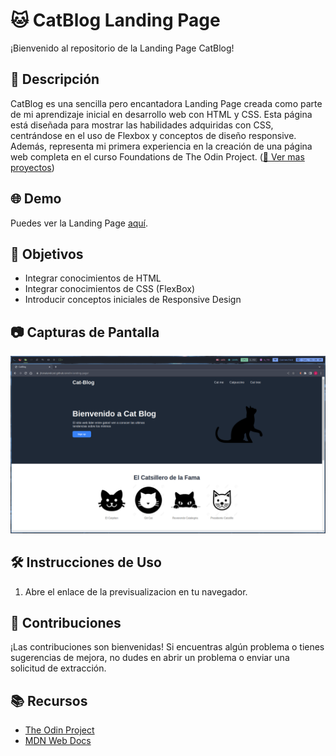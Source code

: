 # 🐱 CatBlog Landing Page

¡Bienvenido al repositorio de la Landing Page CatBlog!

## 🚀 Descripción

CatBlog es una sencilla pero encantadora Landing Page creada como parte de mi aprendizaje inicial en desarrollo web con HTML y CSS. Esta página está diseñada para mostrar las habilidades adquiridas con CSS, centrándose en el uso de Flexbox y conceptos de diseño responsive. Además, representa mi primera experiencia en la creación de una página web completa en el curso Foundations de The Odin Project. ([🔗 Ver mas proyectos](https://github.com/JhonatanDczel/the-odin-project))

## 🌐 Demo

Puedes ver la Landing Page [aquí](https://jhonatandczel.github.io/odin-landing-page/).

## 🎯 Objetivos

- Integrar conocimientos de HTML
- Integrar conocimientos de CSS (FlexBox)
- Introducir conceptos iniciales de Responsive Design

## 📷 Capturas de Pantalla

[![CatBlog preview](https://raw.githubusercontent.com/JhonatanDczel/img/main/cat-blog-preview.png)](https://jhonatandczel.github.io/odin-landing-page/)

## 🛠️ Instrucciones de Uso

1. Abre el enlace de la previsualizacion en tu navegador.

## 🤖 Contribuciones

¡Las contribuciones son bienvenidas! Si encuentras algún problema o tienes sugerencias de mejora, no dudes en abrir un problema o enviar una solicitud de extracción.

## 📚 Recursos

- [The Odin Project](https://www.theodinproject.com/)
- [MDN Web Docs](https://developer.mozilla.org/)
